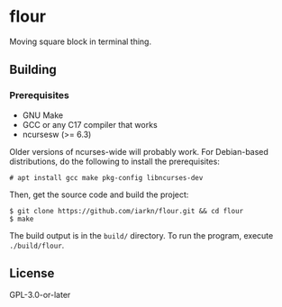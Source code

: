 # flour

Moving square block in terminal thing.

## Building

### Prerequisites

- GNU Make
- GCC or any C17 compiler that works
- ncursesw (>= 6.3)

Older versions of ncurses-wide will probably work. For Debian-based
distributions, do the following to install the prerequisites:

    # apt install gcc make pkg-config libncurses-dev

Then, get the source code and build the project:

    $ git clone https://github.com/iarkn/flour.git && cd flour
    $ make

The build output is in the `build/` directory. To run the program, execute
`./build/flour`.

## License

GPL-3.0-or-later
